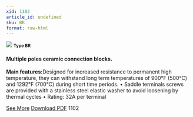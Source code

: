 ```yaml
---
xid: 1102
article_id: undefined
sku: BR
format: raw-html
---
```

 <img src="./1102/BR.jpg" class="card-imgs mb-2">
 <small class="text-grey mb-2"><b>Type BR</b> </small>
 <h4>Multiple poles ceramic connection blocks.</h4>
 <p><b>Main features:</b>Designed for increased resistance to permanent high temperature, they can withstand long term temperatures of 900&#xB0;F (500&#xB0;C) and 1292&#xB0;F (700&#xB0;C) during short time periods.
 &#x2022; Saddle terminals screws are provided with a stainless steel elastic washer to avoid loosening by thermal cycles
 &#x2022; Rating: 32A per terminal</p>
 <div class="btns">
 <a href="../en/multiple-poles-ceramic-connection-blocks-type-br.html" class="btn-red">See More</a>
 <a href="../en/pdf/10-5High temperature grommet20140618.pdf " target="_blank" class="btn-red">Download PDF</a>
 <!-- <a href="http://www.ultimheat.com/cat10.html" target="_blank" class="access-link"> Access full catalogue <i class="fa fa-external-link" aria-hidden="true"></i> </a> -->
 <span class="number-btn">1102</span>
 </div>
 